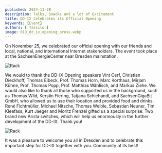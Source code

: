 ```yaml
--- 
published: 2024-11-28
description: Talks, Snacks and a lot of Excitement
title: DD-IX Celebrates its Official Opening
keywords: [Event]
authors: [ Tassilo ]
image: 013_dd_ix_opening_press.webp
---
```

On November 25, we celebrated our official opening with our friends and local, national, and international Internet stakeholders. The event took place at the SachsenEnergieCenter near Dresden mainstation.

![Rack](013_dd_ix_opening_rack.webp)

We would to thank the DD-IX Opening speakers Vint Cerf, Christian Dieckhoff, Thomas Eibeck, Prof. Thomas Horn, Marc Korthaus, Mirjam Kühne, Prof. Thomas Popp, Prof. Matthias Wählisch, and Markus Ziehe. We would also like to thank all those who supported us in the background, such as Thomas Wild, Kerstin Fiering, Tatjana Schiehandl, and SachsenGigaBit GmbH, who allowed us to use their location and provided food and drinks.
René Fichtmüller, Michael Nitsche, Thomas Weible, Sebastian Neuner, Tim Kleefass, Kurt Jaeger and Moritz Frenzel gifted us a special surprise: Two brand new Arista switches, which will help us enormously in the further development of the DD-IX. Thank you!

![Rack](013_dd_ix_opening_team.webp)

It was a pleasure to welcome you all in Dresden and to celebrate this important step for DD-IX together with you. Community at its best!
